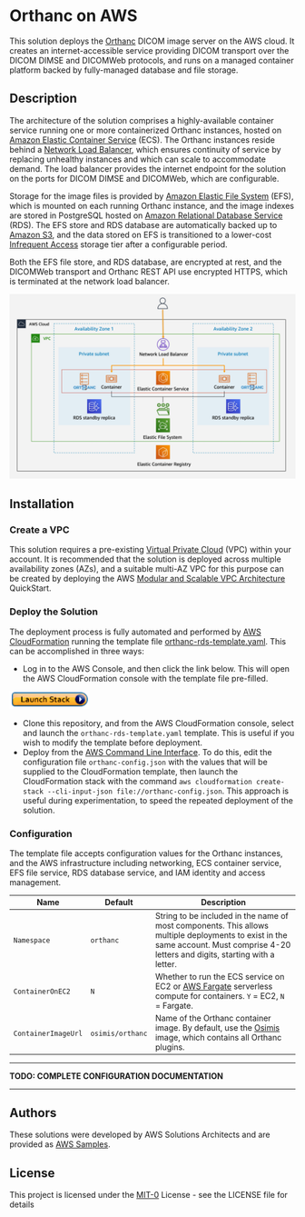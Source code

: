 # Orthanc on AWS

This solution deploys the [Orthanc](https://www.orthanc-server.com/) DICOM image server on the AWS cloud.  It creates an internet-accessible service providing DICOM transport over the DICOM DIMSE and DICOMWeb protocols, and runs on a managed container platform backed by fully-managed database and file storage.

## Description

The architecture of the solution comprises a highly-available container service running one or more containerized Orthanc instances, hosted on [Amazon Elastic Container Service](https://aws.amazon.com/ecs) (ECS).  The Orthanc instances reside behind a [Network Load Balancer](https://docs.aws.amazon.com/elasticloadbalancing/latest/network/introduction.html), which ensures continuity of service by replacing unhealthy instances and which can scale to accommodate demand.  The load balancer provides the internet endpoint for the solution on the ports for DICOM DIMSE and DICOMWeb, which are configurable.

Storage for the image files is provided by [Amazon Elastic File System](https://aws.amazon.com/efs/) (EFS), which is mounted on each running Orthanc instance, and the image indexes are stored in PostgreSQL hosted on [Amazon Relational Database Service](https://aws.amazon.com/rds/) (RDS).  The EFS store and RDS database are automatically backed up to [Amazon S3](https://aws.amazon.com/s3/), and the data stored on EFS is transitioned to a lower-cost [Infrequent Access](https://aws.amazon.com/efs/features/infrequent-access/) storage tier after a configurable period.

Both the EFS file store, and RDS database, are encrypted at rest, and the DICOMWeb transport and Orthanc REST API use encrypted HTTPS, which is terminated at the network load balancer.

![arch](figures/orthanc-on-aws-architecture.jpg)

## Installation

### Create a VPC

This solution requires a pre-existing [Virtual Private Cloud](https://aws.amazon.com/vpc) (VPC) within your account.  It is recommended that the solution is deployed across multiple availability zones (AZs), and a suitable multi-AZ VPC for this purpose can be created by deploying the AWS [Modular and Scalable VPC Architecture](https://aws.amazon.com/quickstart/architecture/vpc/) QuickStart.

### Deploy the Solution

The deployment process is fully automated and performed by [AWS CloudFormation](https://aws.amazon.com/cloudformation) running the template file [orthanc-rds-template.yaml](https://github.com/aws-samples/open-source-medical-imaging-tools-on-aws/blob/main/orthanc/orthanc-rds-template.yaml).  This can be accomplished in three ways:
* Log in to the AWS Console, and then click the link below.  This will open the AWS CloudFormation console with the template file pre-filled.

[![launchstackbutton](figures/launchstack.png)](https://console.aws.amazon.com/cloudformation/home?region=us-east-1#/stacks/create/template?stackName=dcm4cheeec2stack&templateURL=https://orthanc-on-aws.s3.amazonaws.com/latest/orthanc-rds-template.yaml)

* Clone this repository, and from the AWS CloudFormation console, select and launch the `orthanc-rds-template.yaml` template.  This is useful if you wish to modify the template before deployment.
* Deploy from the [AWS Command Line Interface](https://aws.amazon.com/cli/).  To do this, edit the configuration file `orthanc-config.json` with the values that will be supplied to the CloudFormation template, then launch the CloudFormation stack with the command `aws cloudformation create-stack --cli-input-json file://orthanc-config.json`. This approach is useful during experimentation, to speed the repeated deployment of the solution.

### Configuration

The template file accepts configuration values for the Orthanc instances, and the AWS infrastructure including networking, ECS container service, EFS file service, RDS database service, and IAM identity and access management.

| Name | Default | Description |
| -- | -- | -- |
| `Namespace` | `orthanc` | String to be included in the name of most components.  This allows multiple deployments to exist in the same account.  Must comprise 4-20 letters and digits, starting with a letter.
| `ContainerOnEC2` | `N` | Whether to run the ECS service on EC2 or [AWS Fargate](https://aws.amazon.com/fargate) serverless compute for containers. `Y` = EC2, `N` = Fargate.
| `ContainerImageUrl` | `osimis/orthanc` | Name of the Orthanc container image.  By default, use the [Osimis](https://www.osimis.io/en/) image, which contains all Orthanc plugins.

---

__TODO: COMPLETE CONFIGURATION DOCUMENTATION__

---

## Authors

These solutions were developed by AWS Solutions Architects and are provided as [AWS Samples](https://github.com/aws-samples/).

## License

This project is licensed under the [MIT-0](https://github.com/aws/mit-0) License - see the LICENSE file for details
